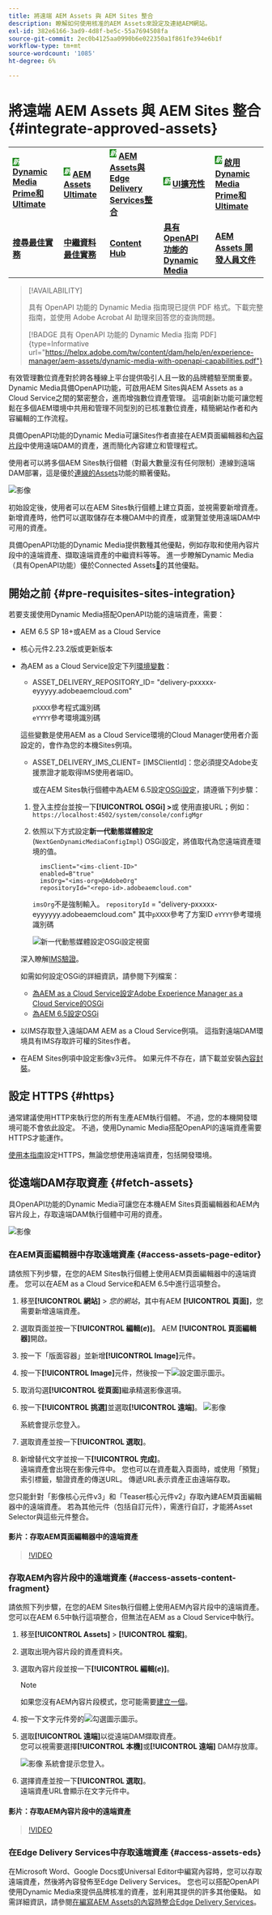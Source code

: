 ```yaml
---
title: 將遠端 AEM Assets 與 AEM Sites 整合
description: 瞭解如何使用核准的AEM Assets來設定及連結AEM網站。
exl-id: 382e6166-3ad9-4d8f-be5c-55a7694508fa
source-git-commit: 2ec0b4125aa0990b6e022350a1f861fe394e6b1f
workflow-type: tm+mt
source-wordcount: '1085'
ht-degree: 6%

---
```


# 將遠端 AEM Assets 與 AEM Sites 整合  {#integrate-approved-assets}

<table>
    <tr>
        <td>
            <sup style= "background-color:#008000; color:#FFFFFF; font-weight:bold"><i>新</i></sup> <a href="/help/assets/dynamic-media/dm-prime-ultimate.md"><b>Dynamic Media Prime和Ultimate</b></a>
        </td>
        <td>
            <sup style= "background-color:#008000; color:#FFFFFF; font-weight:bold"><i>新</i></sup> <a href="/help/assets/assets-ultimate-overview.md"><b>AEM Assets Ultimate</b></a>
        </td>
        <td>
            <sup style= "background-color:#008000; color:#FFFFFF; font-weight:bold"><i>新</i></sup> <a href="/help/assets/integrate-aem-assets-edge-delivery-services.md"><b>AEM Assets與Edge Delivery Services整合</b></a>
        </td>
        <td>
            <sup style= "background-color:#008000; color:#FFFFFF; font-weight:bold"><i>新</i></sup> <a href="/help/assets/aem-assets-view-ui-extensibility.md"><b>UI擴充性</b></a>
        </td>
          <td>
            <sup style= "background-color:#008000; color:#FFFFFF; font-weight:bold"><i>新</i></sup> <a href="/help/assets/dynamic-media/enable-dynamic-media-prime-and-ultimate.md"><b>啟用Dynamic Media Prime和Ultimate</b></a>
        </td>
    </tr>
    <tr>
        <td>
            <a href="/help/assets/search-best-practices.md"><b>搜尋最佳實務</b></a>
        </td>
        <td>
            <a href="/help/assets/metadata-best-practices.md"><b>中繼資料最佳實務</b></a>
        </td>
        <td>
            <a href="/help/assets/product-overview.md"><b>Content Hub</b></a>
        </td>
        <td>
            <a href="/help/assets/dynamic-media-open-apis-overview.md"><b>具有 OpenAPI 功能的 Dynamic Media</b></a>
        </td>
        <td>
            <a href="https://developer.adobe.com/experience-cloud/experience-manager-apis/"><b>AEM Assets 開發人員文件</b></a>
        </td>
    </tr>
</table>

>[!AVAILABILITY]
>
>具有 OpenAPI 功能的 Dynamic Media 指南現已提供 PDF 格式。下載完整指南，並使用 Adobe Acrobat AI 助理來回答您的查詢問題。
>
>[!BADGE 具有 OpenAPI 功能的 Dynamic Media 指南 PDF]{type=Informative url="https://helpx.adobe.com/tw/content/dam/help/en/experience-manager/aem-assets/dynamic-media-with-openapi-capabilities.pdf"}

有效管理數位資產對於跨各種線上平台提供吸引人且一致的品牌體驗至關重要。 Dynamic Media具備OpenAPI功能，可啟用AEM Sites與AEM Assets as a Cloud Service之間的緊密整合，進而增強數位資產管理。 這項創新功能可讓您輕鬆在多個AEM環境中共用和管理不同型別的已核准數位資產，精簡網站作者和內容編輯的工作流程。

具備OpenAPI功能的Dynamic Media可讓Sites作者直接在AEM頁面編輯器和[內容片段](https://experienceleague.adobe.com/docs/experience-manager-65/content/assets/content-fragments/content-fragments.html?lang=zh-Hant)中使用遠端DAM的資產，進而簡化內容建立和管理程式。

使用者可以將多個AEM Sites執行個體（對最大數量沒有任何限制）連線到遠端DAM部署，這是優於[連線的Assets](use-assets-across-connected-assets-instances.md)功能的顯著優點。

![影像](/help/assets/assets/connected-assets-rdam.png)

初始設定後，使用者可以在AEM Sites執行個體上建立頁面，並視需要新增資產。 新增資產時，他們可以選取儲存在本機DAM中的資產，或瀏覽並使用遠端DAM中可用的資產。

具備OpenAPI功能的Dynamic Media提供數種其他優點，例如存取和使用內容片段中的遠端資產、擷取遠端資產的中繼資料等等。 進一步瞭解Dynamic Media （具有OpenAPI功能）優於Connected Assets[&#128279;](/help/assets/dynamic-media-open-apis-faqs.md)的其他優點。

## 開始之前 {#pre-requisites-sites-integration}

若要支援使用Dynamic Media搭配OpenAPI功能的遠端資產，需要：

* AEM 6.5 SP 18+或AEM as a Cloud Service

* 核心元件2.23.2版或更新版本

* 為AEM as a Cloud Service設定下列[環境變數](/help/implementing/cloud-manager/environment-variables.md#add-variables)：

   * ASSET_DELIVERY_REPOSITORY_ID= &quot;delivery-pxxxxx-eyyyyy.adobeaemcloud.com&quot; <br>

     `pXXXX`參考程式識別碼<br>
     `eYYYY`參考環境識別碼

  這些變數是使用AEM as a Cloud Service環境的Cloud Manager使用者介面設定的，會作為您的本機Sites例項。

   * ASSET_DELIVERY_IMS_CLIENT= [IMSClientId]：您必須提交Adobe支援票證才能取得IMS使用者端ID。

     或在AEM Sites執行個體中為AEM 6.5設定[OSGi設定](https://experienceleague.adobe.com/docs/experience-manager-65/content/implementing/deploying/configuring/configuring-osgi.html?lang=zh-Hant)，請遵循下列步驟：

   1. 登入主控台並按一下&#x200B;**[!UICONTROL OSGi] >**&#x200B;或
使用直接URL；例如： `https://localhost:4502/system/console/configMgr`

   1. 依照以下方式設定&#x200B;**新一代動態媒體設定** (`NextGenDynamicMediaConfigImpl`) OSGi設定，將值取代為您遠端資產環境的值。

      ```text
        imsClient="<ims-client-ID>"
        enabled=B"true"
        imsOrg="<ims-org>@AdobeOrg"
        repositoryId="<repo-id>.adobeaemcloud.com"
      ```

      `imsOrg`不是強制輸入。
      `repositoryId` = &quot;delivery-pxxxxx-eyyyyyy.adobeaemcloud.com&quot;
其中`pXXXX`參考了方案ID
      `eYYYY`參考環境識別碼

      ![新一代動態媒體設定OSGi設定視窗](/help/assets/assets/remote-assets-osgi.png)

  深入瞭解[IMS驗證](https://experienceleague.adobe.com/docs/experience-manager-65/content/security/ims-config-and-admin-console.html?lang=zh-Hant)。

  如需如何設定OSGi的詳細資訊，請參閱下列檔案：

   * [為AEM as a Cloud Service設定Adobe Experience Manager as a Cloud Service的OSGi](https://experienceleague.adobe.com/docs/experience-manager-cloud-service/content/implementing/deploying/configuring-osgi.html?lang=zh-Hant)
   * [為AEM 6.5設定OSGi](https://experienceleague.adobe.com/docs/experience-manager-65/deploying/configuring/configuring-osgi.html?lang=zh-Hant)

* 以IMS存取登入遠端DAM AEM as a Cloud Service例項。 這指對遠端DAM環境具有IMS存取許可權的Sites作者。

* 在AEM Sites例項中設定影像v3元件。 如果元件不存在，請下載並安裝[內容封裝](https://github.com/adobe/aem-core-wcm-components/releases/tag/core.wcm.components.reactor-2.23.0)。

## 設定 HTTPS {#https}

通常建議使用HTTP來執行您的所有生產AEM執行個體。 不過，您的本機開發環境可能不會依此設定。 不過，使用Dynamic Media搭配OpenAPI的遠端資產需要HTTPS才能運作。

[使用本指南](https://experienceleague.adobe.com/docs/experience-manager-learn/foundation/security/use-the-ssl-wizard.html?lang=zh-Hant)設定HTTPS，無論您想使用遠端資產，包括開發環境。

## 從遠端DAM存取資產 {#fetch-assets}

具OpenAPI功能的Dynamic Media可讓您在本機AEM Sites頁面編輯器和AEM內容片段上，存取遠端DAM執行個體中可用的資產。

![影像](/help/assets/assets/open-APIs.png)

### 在AEM頁面編輯器中存取遠端資產 {#access-assets-page-editor}

請依照下列步驟，在您的AEM Sites執行個體上使用AEM頁面編輯器中的遠端資產。 您可以在AEM as a Cloud Service和AEM 6.5中進行這項整合。

1. 移至&#x200B;**[!UICONTROL 網站]** > _您的網站_，其中有AEM **[!UICONTROL 頁面]**，您需要新增遠端資產。
1. 選取頁面並按一下&#x200B;**[!UICONTROL 編輯(_e_)]**。 AEM **[!UICONTROL 頁面編輯器]**&#x200B;開啟。
1. 按一下「版面容器」並新增&#x200B;**[!UICONTROL Image]**&#x200B;元件。
1. 按一下&#x200B;**[!UICONTROL Image]**&#x200B;元件，然後按一下![設定圖示](/help/assets/assets/do-not-localize/settings-icon.svg)圖示。
1. 取消勾選&#x200B;**[!UICONTROL 從頁面]**&#x200B;繼承精選影像選項。
1. 按一下&#x200B;**[!UICONTROL 挑選]**&#x200B;並選取&#x200B;**[!UICONTROL 遠端]**。
   ![影像](/help/assets/assets/uncheck-inherit-option.jpg)

   系統會提示您登入。
1. 選取資產並按一下&#x200B;**[!UICONTROL 選取]**。
1. 新增替代文字並按一下&#x200B;**[!UICONTROL 完成]**。
   <br>遠端資產會出現在影像元件中。 您也可以在資產載入頁面時，或使用「預覽」索引標籤，驗證資產的傳送URL。 傳遞URL表示資產正由遠端存取。

您只能針對「影像核心元件v3」和「Teaser核心元件v2」存取內建AEM頁面編輯器中的遠端資產。 若為其他元件（包括自訂元件），需進行自訂，才能將Asset Selector與這些元件整合。

#### 影片：存取AEM頁面編輯器中的遠端資產

>[!VIDEO](https://video.tv.adobe.com/v/3427666)

### 存取AEM內容片段中的遠端資產 {#access-assets-content-fragment}

請依照下列步驟，在您的AEM Sites執行個體上使用AEM內容片段中的遠端資產。 您可以在AEM 6.5中執行這項整合，但無法在AEM as a Cloud Service中執行。

1. 移至&#x200B;**[!UICONTROL Assets]** > **[!UICONTROL 檔案]**。
1. 選取出現內容片段的資產資料夾。
1. 選取內容片段並按一下&#x200B;**[!UICONTROL 編輯(_e_)]**。

   >[!NOTE]
   >
   >如果您沒有AEM內容片段模式，您可能需要[建立一個](https://experienceleague.adobe.com/docs/experience-manager-65/content/assets/content-fragments/content-fragments-models.html?lang=zh-Hant)。

1. 按一下文字元件旁的![勾選圖示](/help/assets/assets/do-not-localize/checkmark-icon.svg)圖示。
1. 選取&#x200B;**[!UICONTROL 遠端]**&#x200B;以從遠端DAM擷取資產。 <br>
您可以視需要選擇&#x200B;**[!UICONTROL 本機]**&#x200B;或&#x200B;**[!UICONTROL 遠端]** DAM存放庫。

   ![影像](/help/assets/assets/cf-pick.jpg)
系統會提示您登入。
1. 選擇資產並按一下&#x200B;**[!UICONTROL 選取]**。
   <br>遠端資產URL會顯示在文字元件中。

#### 影片：存取AEM內容片段中的遠端資產

>[!VIDEO](https://video.tv.adobe.com/v/3427667)

### 在Edge Delivery Services中存取遠端資產 {#access-assets-eds}

在Microsoft Word、Google Docs或Universal Editor中編寫內容時，您可以存取遠端資產，然後將內容發佈至Edge Delivery Services。 您也可以搭配OpenAPI使用Dynamic Media來提供品牌核准的資產，並利用其提供的許多其他優點。 如需詳細資訊，請參閱[在編寫AEM Assets的內容時整合Edge Delivery Services](/help/assets/integrate-aem-assets-edge-delivery-services.md)。
